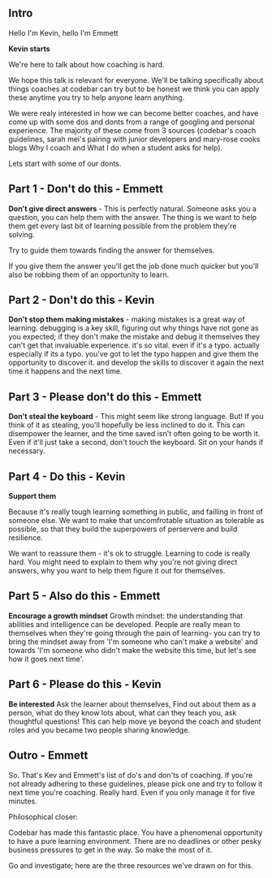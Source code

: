 ## Intro
Hello I'm Kevin, hello I'm Emmett

__Kevin starts__

We're here to talk about how coaching is hard.

We hope this talk is relevant for everyone. We'll be talking specifically about things coaches at codebar can try but to be honest we think you can apply these anytime you try to help anyone learn anything.

We were realy interested in how we can become better coaches, and have come up with some dos and donts from a range of googling and personal experience. The majority of these come from 3 sources (codebar's coach guidelines, sarah mei's pairing with junior developers and mary-rose cooks blogs Why I coach and What I do when a student asks for help).

Lets start with some of our donts.

## Part 1 - Don't do this - Emmett

**Don't give direct answers** - This is perfectly natural. Someone asks you a question, you can help them with the answer. The thing is we want to help them get every last bit of learning possible from the problem they're solving.

Try to guide them towards finding the answer for themselves.

If you give them the answer you'll get the job done much quicker but you'll also be robbing them of an opportunity to learn.

## Part 2 - Don't do this - Kevin

**Don't stop them making mistakes** -  making mistakes is a great way of learning. debugging is a key skill, figuring out why things have not gone as you expected; if they don't make the mistake and debug it themselves they can't get that invaluable experience. it's so vital. even if it's a typo. actually especially if its a typo. you've got to let the typo happen and give them the opportunity to discover it. and develop the skills to discover it again the next time it happens and the next time.

## Part 3 - Please don't do this - Emmett

**Don't steal the keyboard** - This might seem like strong language. But! If you think of it as stealing, you'll hopefully be less inclined to do it. This can disempower the learner, and the time saved isn't often going to be worth it.
Even if it'll just take a second, don't touch the keyboard. Sit on your hands if necessary.

## Part 4 - Do this - Kevin

**Support them**

Because it's really tough learning something in public, and failling in front of someone else. We want to make that uncomfrotable situation as tolerable as possible, so that they build the superpowers of perservere and build resilience.

We want to reassure them - it's ok to struggle. Learning to code is really hard. You might need to explain to them why you're not giving direct answers, why you want to help them figure it out for themselves.

## Part 5 - Also do this - Emmett

**Encourage a growth mindset**
Growth mindset: the understanding that abilities and intelligence can be developed. People are really mean to themselves when they're going through the pain of learning- you can try to bring the mindset away from 'I'm someone who can't make a website' and towards 'I'm someone who didn't make the website this time, but let's see how it goes next time'.

## Part 6 - Please do this - Kevin

**Be interested**
Ask the learner about themselves,
Find out about them as a person, what do they know lots about,  what can they teach you, ask thoughtful questions! This can help move ye beyond the coach and student roles and you became two people sharing knowledge.

## Outro - Emmett

So. That's Kev and Emmett's list of do's and don'ts of coaching. If you're not already adhering to these guidelines, please pick one and try to follow it next time you're coaching. Really hard. Even if you only manage it for five minutes.

Philosophical closer:

Codebar has made this fantastic place. You have a phenomenal opportunity to have a pure learning environment. There are no deadlines or other pesky business pressures to get in the way. So make the most of it.

Go and investigate; here are the three resources we've drawn on for this.
